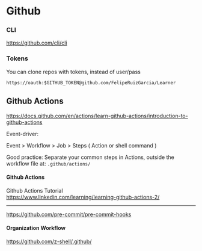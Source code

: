 # Github

### CLI

https://github.com/cli/cli

### Tokens

You can clone repos with tokens, instead of user/pass

```
https://oauth:$GITHUB_TOKEN@github.com/FelipeRuizGarcia/Learner
```

## Github Actions

https://docs.github.com/en/actions/learn-github-actions/introduction-to-github-actions

Event-driver:

Event > Workflow > Job > Steps ( Action or shell command )

Good practice:
Separate your common steps in Actions, outside the workflow file at: `.github/actions/`

#### Github Actions


Github Actions Tutorial
<br>
https://www.linkedin.com/learning/learning-github-actions-2/

---

https://github.com/pre-commit/pre-commit-hooks

#### Organization Workflow

https://github.com/z-shell/.github/


